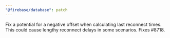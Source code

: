 ```yaml
---
"@firebase/database": patch
---
```


Fix a potential for a negative offset when calculating last reconnect times. This could cause lengthy reconnect delays in some scenarios. Fixes #8718.
